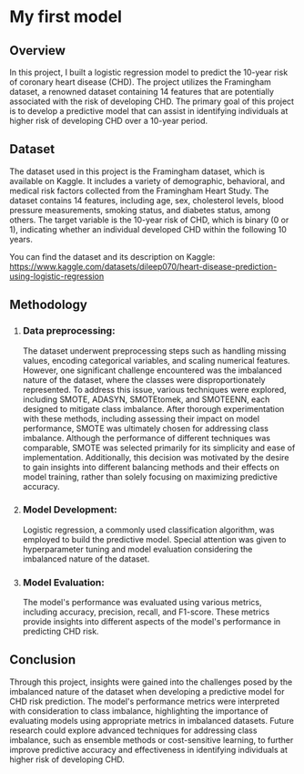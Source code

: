 # My first model

## Overview

In this project, I built a logistic regression model to predict the 10-year risk of coronary heart disease (CHD). 
The project utilizes the Framingham dataset, a renowned dataset containing 14 features that are potentially associated with the risk of developing CHD. 
The primary goal of this project is to develop a predictive model that can assist in identifying individuals at higher risk of developing CHD over a 10-year period.

## Dataset

The dataset used in this project is the Framingham dataset, which is available on Kaggle. It includes a variety of demographic, behavioral, and medical risk factors collected from the Framingham Heart Study. 
The dataset contains 14 features, including age, sex, cholesterol levels, blood pressure measurements, smoking status, and diabetes status, among others. 
The target variable is the 10-year risk of CHD, which is binary (0 or 1), indicating whether an individual developed CHD within the following 10 years.

You can find the dataset and its description on Kaggle: https://www.kaggle.com/datasets/dileep070/heart-disease-prediction-using-logistic-regression

## Methodology

1. ### Data preprocessing:

   The dataset underwent preprocessing steps such as handling missing values, encoding categorical variables, and scaling numerical features. However, one significant challenge encountered was the imbalanced nature of the dataset, where the classes were disproportionately represented. To address this issue, various techniques were explored, including SMOTE, ADASYN, SMOTEtomek, and SMOTEENN, each designed to mitigate class imbalance. After thorough experimentation with these methods, including assessing their impact on model performance, SMOTE was ultimately chosen for addressing class imbalance. Although the performance of different techniques was comparable, SMOTE was selected primarily for its simplicity and ease of implementation. Additionally, this decision was motivated by the desire to gain insights into different balancing methods and their effects on model training, rather than solely focusing on maximizing predictive accuracy.



3. ### Model Development:
   Logistic regression, a commonly used classification algorithm, was employed to build the predictive model. Special attention was given to hyperparameter tuning and model evaluation considering the imbalanced nature of the dataset.

1. ### Model Evaluation:

   The model's performance was evaluated using various metrics, including accuracy, precision, recall, and F1-score. These metrics provide insights into different aspects of the model's performance in predicting CHD risk.



## Conclusion

Through this project, insights were gained into the challenges posed by the imbalanced nature of the dataset when developing a predictive model for CHD risk prediction. The model's performance metrics were interpreted with consideration to class imbalance, highlighting the importance of evaluating models using appropriate metrics in imbalanced datasets. Future research could explore advanced techniques for addressing class imbalance, such as ensemble methods or cost-sensitive learning, to further improve predictive accuracy and effectiveness in identifying individuals at higher risk of developing CHD.





